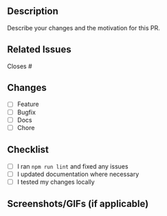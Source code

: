 ## Description
Describe your changes and the motivation for this PR.

## Related Issues
Closes #

## Changes
- [ ] Feature
- [ ] Bugfix
- [ ] Docs
- [ ] Chore

## Checklist
- [ ] I ran `npm run lint` and fixed any issues
- [ ] I updated documentation where necessary
- [ ] I tested my changes locally

## Screenshots/GIFs (if applicable)
